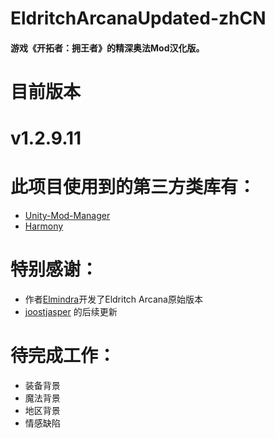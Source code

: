 # EldritchArcanaUpdated-zhCN
#### 游戏《开拓者：拥王者》的精深奥法Mod汉化版。

#
# 目前版本
# v1.2.9.11

#
# 此项目使用到的第三方类库有：
- [Unity-Mod-Manager](https://github.com/newman55/unity-mod-manager)
- [Harmony](https://github.com/pardeike/Harmony)

#
# 特别感谢：
- 作者[Elmindra](https://github.com/jennyem/pathfinder-mods)开发了Eldritch Arcana原始版本
- [joostjasper](https://www.nexusmods.com/pathfinderkingmaker/mods/129) 的后续更新

#
# 待完成工作：
- 装备背景
- 魔法背景
- 地区背景
- 情感缺陷
